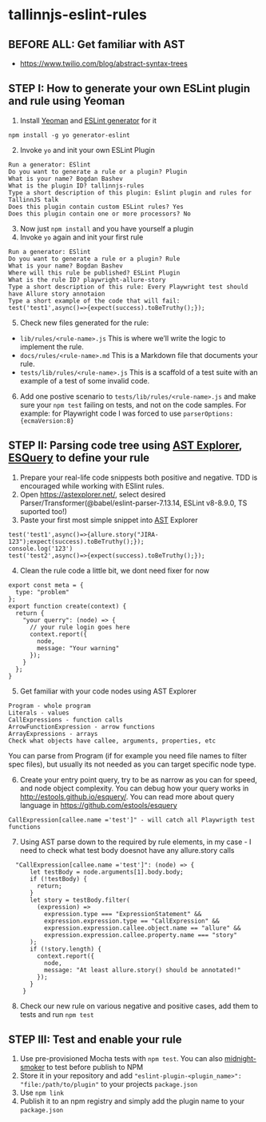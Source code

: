 # tallinnjs-eslint-rules
## BEFORE ALL: Get familiar with AST
- https://www.twilio.com/blog/abstract-syntax-trees
## STEP I: How to generate your own ESLint plugin and rule using Yeoman
1. Install [Yeoman](https://yeoman.io/) and [ESLint generator](https://www.npmjs.com/package/generator-eslint) for it
```
npm install -g yo generator-eslint
```
2. Invoke `yo` and init your own ESLint Plugin
```
Run a generator: ESlint
Do you want to generate a rule or a plugin? Plugin
What is your name? Bogdan Bashev
What is the plugin ID? tallinnjs-rules
Type a short description of this plugin: Eslint plugin and rules for TallinnJS talk
Does this plugin contain custom ESLint rules? Yes
Does this plugin contain one or more processors? No
```
3. Now just `npm install` and you have yourself a plugin
4. Invoke `yo` again and init your first rule
```
Run a generator: ESlint
Do you want to generate a rule or a plugin? Rule
What is your name? Bogdan Bashev
Where will this rule be published? ESLint Plugin
What is the rule ID? playwright-allure-story
Type a short description of this rule: Every Playwright test should have Allure story annotaion
Type a short example of the code that will fail: test('test1',async()=>{expect(success).toBeTruthy();});
```
5. Check new files generated for the rule:
 - `lib/rules/<rule-name>.js` This is where we’ll write the logic to implement the rule.
 - `docs/rules/<rule-name>.md` This is a Markdown file that documents your rule.
 - `tests/lib/rules/<rule-name>.js` This is a scaffold of a test suite with an example of a test of some invalid code.

6. Add one postive scenario to `tests/lib/rules/<rule-name>.js` and make sure your `npm test` failing on tests, and not on the code samples. For example: for Playwright code I was forced to use `parserOptions:{ecmaVersion:8}`

## STEP II: Parsing code tree using [AST Explorer](https://astexplorer.net/), [ESQuery](http://estools.github.io/esquery/) to define your rule 
1. Prepare your real-life code snippests both positive and negative. TDD is encouraged while working with ESlint rules.
2. Open https://astexplorer.net/, select desired Parser/Transformer(@babel/eslint-parser-7.13.14, ESLint v8-8.9.0, TS suported too!)
3. Paste your first most simple snippet into [AST](https://en.wikipedia.org/wiki/Abstract_syntax_tree) Explorer
```
test('test1',async()=>{allure.story("JIRA-123");expect(success).toBeTruthy();});
console.log('123')
test('test2',async()=>{expect(success).toBeTruthy();});
```
4. Clean the rule code a little bit, we dont need fixer for now
```
export const meta = {
  type: "problem"
};
export function create(context) {
  return {
    "your querry": (node) => {
      // your rule login goes here
      context.report({
        node,
        message: "Your warning"
      });
    }
  };
}
```
5. Get familiar with your code nodes using AST Explorer
```
Program - whole program
Literals - values
CallExpressions - function calls
ArrowFunctionExpression - arrow functions
ArrayExpressions - arrays
Check what objects have callee, arguments, properties, etc
```
You can parse from Program (if for example you need file names to filter spec files), but usually its not needed as you can target specific node type.

6. Create your entry point query, try to be as narrow as you can for speed, and node object complexity.
You can debug how your query works in http://estools.github.io/esquery/. You can read more about query language in https://github.com/estools/esquery
```
CallExpression[callee.name ='test']" - will catch all Playwrigth test functions
```
7. Using AST parse down to the required by rule elements, in my case - I need to check what test body doesnot have any allure.story calls
```
  "CallExpression[callee.name ='test']": (node) => {
      let testBody = node.arguments[1].body.body;
      if (!testBody) {
        return;
      }
      let story = testBody.filter(
        (expression) =>
          expression.type === "ExpressionStatement" &&
          expression.expression.type == "CallExpression" &&
          expression.expression.callee.object.name == "allure" &&
          expression.expression.callee.property.name === "story"
      );
      if (!story.length) {
        context.report({
          node,
          message: "At least allure.story() should be annotated!"
        });
      }
    }
```
8. Check our new rule on various negative and positive cases, add them to tests and run `npm test`

## STEP III: Test and enable your rule
1. Use pre-provisioned Mocha tests with `npm test`. You can also [midnight-smoker](https://www.npmjs.com/package/midnight-smoker) to test before publish to NPM
2. Store it in your repository and add `"eslint-plugin-<plugin_name>": "file:/path/to/plugin"` to your projects `package.json`
3. Use `npm link`
4. Publish it to an npm registry and simply add the plugin name to your `package.json`
